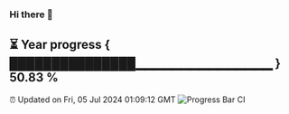 ### Hi there 👋
⏳ Year progress { ███████████████▁▁▁▁▁▁▁▁▁▁▁▁▁▁▁ } 50.83 %
---
⏰ Updated on Fri, 05 Jul 2024 01:09:12 GMT
![Progress Bar CI](https://github.com/liununu/liununu/workflows/Progress%20Bar%20CI/badge.svg)
